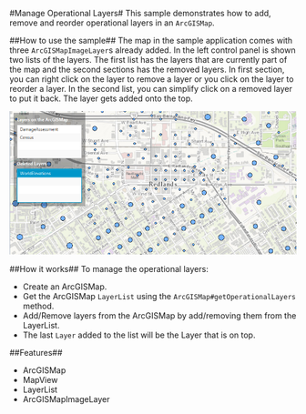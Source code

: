 #Manage Operational Layers#
This sample demonstrates how to add, remove and reorder operational layers in an `ArcGISMap`.

##How to use the sample##
The map in the sample application comes with three `ArcGISMapImageLayer`s already added. In the left control panel is shown two lists of the layers. The first list has the layers that are currently part of the map and the second sections has the removed layers. In first section, you can right click on the layer to remove a layer or you click on the layer to reorder a layer. In the second list, you can simplify click on a removed layer to put it back. The layer gets added onto the top.

![](ManageOperationalLayers.png)

##How it works##
To manage the operational layers:

- Create an ArcGISMap.  
- Get the ArcGISMap `LayerList` using the `ArcGISMap#getOperationalLayers` method.
- Add/Remove layers from the ArcGISMap by add/removing them from the LayerList.
- The last `Layer` added to the list will be the Layer that is on top.

##Features##
- ArcGISMap
- MapView
- LayerList
- ArcGISMapImageLayer